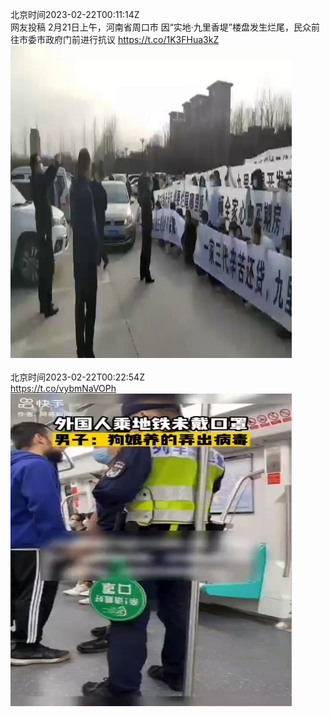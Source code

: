 北京时间2023-02-22T00:11:14Z<br>网友投稿
2月21日上午，河南省周口市
因“实地·九里香堤”楼盘发生烂尾，民众前往市委市政府门前进行抗议 https://t.co/1K3FHua3kZ<br><img src='/temp/video/2023/x-Month-2/d-Day-22/whyyoutouzhele/1628064812876849153_0.jpg' width='450' height='500'><br><br>北京时间2023-02-22T00:22:54Z<br>https://t.co/vybmNaVOPh<br><img src='/temp/video/2023/x-Month-2/d-Day-22/whyyoutouzhele/1628067750454124545_0.jpg' width='450' height='500'><br><br>